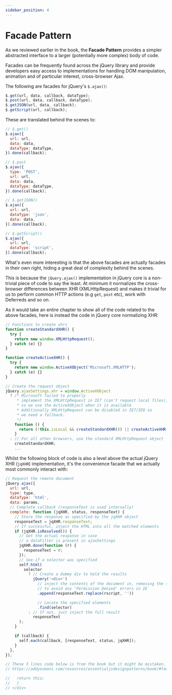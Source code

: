 ```yaml
---
sidebar_position: 4
---
```


# Facade Pattern

As we reviewed earlier in the book, the **Facade Pattern** provides a simpler abstracted interface to a larger (potentially more complex) body of code.

Facades can be frequently found across the jQuery library and provide developers easy access to implementations for handling DOM manipulation, animation and of particular interest, cross-browser Ajax.

The following are facades for jQuery's `$.ajax()`:

```js
$.get(url, data, callback, dataType);
$.post(url, data, callback, dataType);
$.getJSON(url, data, callback);
$.getScript(url, callback);
```

These are translated behind the scenes to:

```js
// $.get()
$.ajax({
  url: url,
  data: data,
  dataType: dataType,
}).done(callback);

// $.post
$.ajax({
  type: 'POST',
  url: url,
  data: data,
  dataType: dataType,
}).done(callback);

// $.getJSON()
$.ajax({
  url: url,
  dataType: 'json',
  data: data,
}).done(callback);

// $.getScript()
$.ajax({
  url: url,
  dataType: 'script',
}).done(callback);
```

What's even more interesting is that the above facades are actually facades in their own right, hiding a great deal of complexity behind the scenes.

This is because the `jQuery.ajax()` implementation in jQuery core is a non-trivial piece of code to say the least. At minimum it normalizes the cross-browser differences between XHR (XMLHttpRequest) and makes it trivial for us to perform common HTTP actions (e.g `get`, `post` etc), work with Deferreds and so on.

As it would take an entire chapter to show all of the code related to the above facades, here is instead the code in jQuery core normalizing XHR:

```js
// Functions to create xhrs
function createStandardXHR() {
  try {
    return new window.XMLHttpRequest();
  } catch (e) {}
}

function createActiveXHR() {
  try {
    return new window.ActiveXObject('Microsoft.XMLHTTP');
  } catch (e) {}
}

// Create the request object
jQuery.ajaxSettings.xhr = window.ActiveXObject
  ? /* Microsoft failed to properly
     * implement the XMLHttpRequest in IE7 (can't request local files),
     * so we use the ActiveXObject when it is available
     * Additionally XMLHttpRequest can be disabled in IE7/IE8 so
     * we need a fallback.
     */
    function () {
      return (!this.isLocal && createStandardXHR()) || createActiveXHR();
    }
  : // For all other browsers, use the standard XMLHttpRequest object
    createStandardXHR;
    ...
```

Whilst the following block of code is also a level above the actual jQuery XHR (`jqXHR`) implementation, it's the convenience facade that we actually most commonly interact with:

```js
// Request the remote document
jQuery.ajax({
  url: url,
  type: type,
  dataType: 'html',
  data: params,
  // Complete callback (responseText is used internally)
  complete: function (jqXHR, status, responseText) {
    // Store the response as specified by the jqXHR object
    responseText = jqXHR.responseText;
    // If successful, inject the HTML into all the matched elements
    if (jqXHR.isResolved()) {
      // Get the actual response in case
      // a dataFilter is present in ajaxSettings
      jqXHR.done(function (r) {
        responseText = r;
      });
      // See if a selector was specified
      self.html(
        selector
          ? // Create a dummy div to hold the results
            jQuery('<div>')
              // inject the contents of the document in, removing the scripts
              // to avoid any 'Permission Denied' errors in IE
              .append(responseText.replace(rscript, ''))

              // Locate the specified elements
              .find(selector)
          : // If not, just inject the full result
            responseText
      );
    }

    if (callback) {
      self.each(callback, [responseText, status, jqXHR]);
    }
  },
});

// These 3 lines code below is from the book but it might be mistaken.
// https://addyosmani.com/resources/essentialjsdesignpatterns/book/#facadepatternjquery

//   return this;
//   }
// </div>
```
